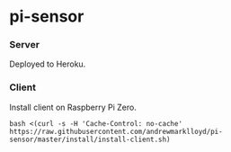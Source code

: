 # pi-sensor

### Server

Deployed to Heroku.

### Client

Install client on Raspberry Pi Zero.

```
bash <(curl -s -H 'Cache-Control: no-cache' https://raw.githubusercontent.com/andrewmarklloyd/pi-sensor/master/install/install-client.sh)
```
